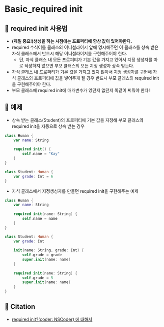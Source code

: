# Basic_required init

## 🍎 required init 사용법
- **(제일 중요!)생성을 하는 시점에는 프로퍼티에 항상 값이 있어야한다.**
- required 수식어를 클래스의 이니셜라이저 앞에 명시해주면 이 클래스를 상속 받은 자식 클래스에서 반드시 해당 이니셜라이저를 구현해주어야 한다.
    - 단, 자식 클래스 내 모든 프로퍼티가 기본 값을 가지고 있어서 지정 생성자를 따로 작성하지 않으면 부모 클래스의 모든 지정 생성자 상속 받는다.
- 자식 클래스 내 프로퍼티가 기본 값을 가지고 있지 않아서 지정 생성자를 구현해 자식 클래스의 프로퍼티에 값을 넣어주게 될 경우 반드시 부모 클래스의 required init을 구현해주어야 한다.
- 부모 클래스에 required init에 매개변수가 있던지 없던지 똑같이 써줘야 한다!

## 🍎 예제
- 상속 받는 클래스(Student)의 프로퍼티에 기본 값을 지정해 부모 클래스의 required init을 자동으로 상속 받는 경우
```swift
class Human {
    var name: String
    
    required init() {
        self.name = "Kay"
    }
}

class Student: Human {
    var grade: Int = 6
}
```
- 자식 클래스에서 지정생성자를 만들면 required init을 구현해주는 예제
```swift
class Human {
    var name: String
    
    required init(name: String) {
        self.name = name
    }
}

class Student: Human {
    var grade: Int
    
    init(name: String, grade: Int) {
        self.grade = grade
        super.init(name: name)
    }
    
    required init(name: String) {
        self.grade = 5
        super.init(name: name)
    }
}
```

## 🍎 Citation
- [required init?(coder: NSCoder) 에 대해서](https://medium.com/@b9d9/required-init-coder-nscoder-%EC%97%90-%EB%8C%80%ED%95%B4%EC%84%9C-b67ddfc628)
